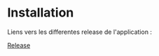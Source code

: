 # Installation

Liens vers les differentes release de l'application :

[Release](https://github.com/budy-pdg/budy-app/releases)